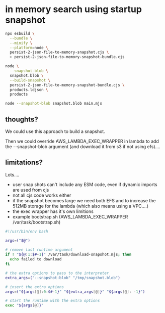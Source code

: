 # in memory search using startup snapshot

```sh
npx esbuild \
  --bundle \
  --minify \
  --platform=node \
  persist-2-json-file-to-memory-snapshot.cjs \
  > persist-2-json-file-to-memory-snapshot-bundle.cjs
```

```sh
node \
  --snapshot-blob \
  snapshot.blob \
  --build-snapshot \
  persist-2-json-file-to-memory-snapshot-bundle.cjs \
  products.ldjson \
  products
```

```sh
node --snapshot-blob snapshot.blob main.mjs
```

## thoughts?

We could use this approach to build a snapshot.

Then we could override AWS_LAMBDA_EXEC_WRAPPER in lambda to add the --snapshot-blob argument (and download it from s3 if not using efs)....

## limitations?

Lots....

- user snap shots can't include any ESM code, even if dynamic imports are used from cjs
- not all cjs code works either
- if the snapshot becomes large we need both EFS and to increase the 512MB storage for the lambda (which also means using a VPC....)
- the exec wrapper has it's own limitions
- example bootstrap.sh (AWS_LAMBDA_EXEC_WRAPPER /var/task/bootstrap.sh)
```sh
#!/usr/bin/env bash

args=("$@")
  
# remove last runtime argument
if ! "${@:1:$#-1}" /var/task/download-snapshot.mjs; then
  echo failed to download
fi

# the extra options to pass to the interpreter
extra_args=("--snapshot-blob" "/tmp/snapshot.blob")

# insert the extra options
args=("${args[@]:0:$#-1}" "${extra_args[@]}" "${args[@]: -1}")

# start the runtime with the extra options
exec "${args[@]}"
```
